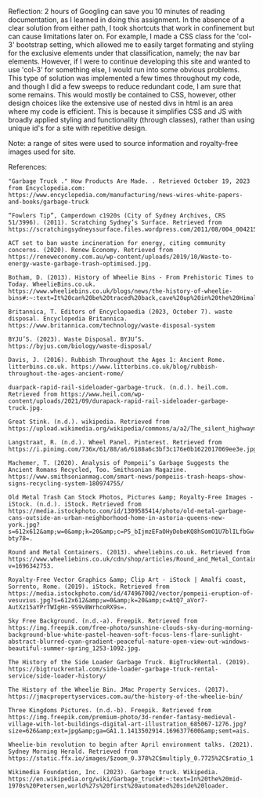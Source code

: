 Reflection:
2 hours of Googling can save you 10 minutes of reading documentation, as I learned in doing
this assignment. In the absence of a clear solution from either path, I took shortcuts that
work in confinement but can cause limitations later on. For example, I made a CSS class for
the 'col-3' bootstrap setting, which allowed me to easily target formating and styling for
the exclusive elements under that classification, namely; the nav bar elements. However, if I
were to continue developing this site and wanted to use 'col-3' for something else, I would run
into some obvious problems. This type of solution was implemented a few times throughout my
code, and though I did a few sweeps to reduce redundant code, I am sure that some remains. This
would mostly be contained to CSS, however, other design choices like the extensive use of
nested divs in html is an area where my code is efficient. This is because it simplifies CSS
and JS with broadly applied styling and functionality (through classes), rather than using
unique id's for a site with repetitive design. 

Note: a range of sites were used to source information and royalty-free images used for site.

References:
    
    "Garbage Truck ." How Products Are Made. . Retrieved October 19, 2023 from Encyclopedia.com: https://www.encyclopedia.com/manufacturing/news-wires-white-papers-and-books/garbage-truck
    
    “Fowlers Tip”, Camperdown c1920s (City of Sydney Archives, CRS 51/3996). (2011). Scratching Sydney’s Surface. Retrieved from https://scratchingsydneyssurface.files.wordpress.com/2011/08/004_004215.jpg. 
    
    ACT set to ban waste incineration for energy, citing community concerns. (2020). Renew Economy. Retrieved from https://reneweconomy.com.au/wp-content/uploads/2019/10/Waste-to-energy-waste-garbage-trash-optimised.jpg. 
    
    Botham, D. (2013). History of Wheelie Bins - From Prehistoric Times to Today. WheelieBins.co.uk. https://www.wheeliebins.co.uk/blogs/news/the-history-of-wheelie-bins#:~:text=It%20can%20be%20traced%20back,cave%20up%20in%20the%20Himalayas. 
    
    Britannica, T. Editors of Encyclopaedia (2023, October 7). waste disposal. Encyclopedia Britannica. https://www.britannica.com/technology/waste-disposal-system
    
    BYJU’S. (2023). Waste Disposal. BYJU’S. https://byjus.com/biology/waste-disposal/ 
    
    Davis, J. (2016). Rubbish Throughout the Ages 1: Ancient Rome. litterbins.co.uk. https://www.litterbins.co.uk/blog/rubbish-throughout-the-ages-ancient-rome/ 
    
    duarpack-rapid-rail-sideloader-garbage-truck. (n.d.). heil.com. Retrieved from https://www.heil.com/wp-content/uploads/2021/09/durapack-rapid-rail-sideloader-garbage-truck.jpg. 
    
    Great Stink. (n.d.). wikipedia. Retrieved from https://upload.wikimedia.org/wikipedia/commons/a/a2/The_silent_highwayman.jpg. 
    
    Langstraat, R. (n.d.). Wheel Panel. Pinterest. Retrieved from https://i.pinimg.com/736x/61/88/a6/6188a6c3bf3c176e0b1622017069ee3e.jpg. 
    
    Machemer, T. (2020). Analysis of Pompeii’s Garbage Suggests the Ancient Romans Recycled, Too. Smithsonian Magazine. https://www.smithsonianmag.com/smart-news/pompeiis-trash-heaps-show-signs-recycling-system-180974755/ 
    
    Old Metal Trash Can Stock Photos, Pictures &amp; Royalty-Free Images - iStock. (n.d.). iStock. Retrieved from https://media.istockphoto.com/id/1309585414/photo/old-metal-garbage-cans-outside-an-urban-neighborhood-home-in-astoria-queens-new-york.jpg?s=612x612&amp;w=0&amp;k=20&amp;c=P5_bIjmzEFaOHyDobeKQ8hSomO1U7blILfbGw-bty78=. 
    
    Round and Metal Containers. (2013). wheeliebins.co.uk. Retrieved from https://www.wheeliebins.co.uk/cdn/shop/articles/Round_and_Metal_Containers.jpg?v=1696342753. 
    
    Royalty-Free Vector Graphics &amp; Clip Art - iStock | Amalfi coast, Sorrento, Rome. (2019). iStock. Retrieved from https://media.istockphoto.com/id/474967002/vector/pompeii-eruption-of-vesuvius.jpg?s=612x612&amp;w=0&amp;k=20&amp;c=AtQ7_aVor7-AutXz15aYPrTWIgHn-9S9vBWrhcoRX9s=. 
    
    Sky Free Background. (n.d.-a). Freepik. Retrieved from https://img.freepik.com/free-photo/sunshine-clouds-sky-during-morning-background-blue-white-pastel-heaven-soft-focus-lens-flare-sunlight-abstract-blurred-cyan-gradient-peaceful-nature-open-view-out-windows-beautiful-summer-spring_1253-1092.jpg. 
    
    The History of the Side Loader Garbage Truck. BigTruckRental. (2019). https://bigtruckrental.com/side-loader-garbage-truck-rental-service/side-loader-history/ 
    
    The History of the Wheelie Bin. JMac Property Services. (2017). https://jmacpropertyservices.com.au/the-history-of-the-wheelie-bin/ 
    
    Three Kingdoms Pictures. (n.d.-b). Freepik. Retrieved from https://img.freepik.com/premium-photo/3d-render-fantasy-medieval-village-with-lot-buildings-digital-art-illustration_685067-1276.jpg?size=626&amp;ext=jpg&amp;ga=GA1.1.1413502914.1696377600&amp;semt=ais. 
    
    Wheelie-bin revolution to begin after April environment talks. (2021). Sydney Morning Herald. Retrieved from https://static.ffx.io/images/$zoom_0.378%2C$multiply_0.7725%2C$ratio_1.5%2C$width_756%2C$x_0%2C$y_0/t_crop_custom/q_86%2Cf_auto/78e5cd74172bf1d42f197c2dfef4b1423bf9a57d. 
    
    Wikimedia Foundation, Inc. (2023). Garbage truck. Wikipedia. https://en.wikipedia.org/wiki/Garbage_truck#:~:text=In%20the%20mid-1970s%20Petersen,world%27s%20first%20automated%20side%20loader. 
